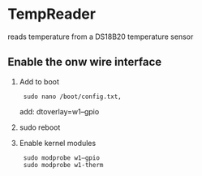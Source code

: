# TempReader
reads temperature from a DS18B20 temperature sensor

## Enable the onw wire interface

1. Add to boot

        sudo nano /boot/config.txt, 
    add:
        dtoverlay=w1–gpio

2. sudo reboot

3. Enable kernel modules

        sudo modprobe w1–gpio
        sudo modprobe w1-therm
